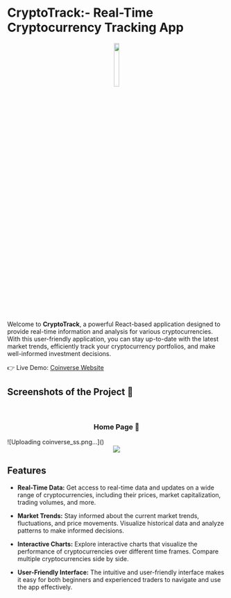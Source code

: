 # CryptoTrack:- Real-Time Cryptocurrency Tracking App
<div align='center'><img style="width:16%" src='https://user-images.githubusercontent.com/105128267/220607693-29987a1c-8f0d-4835-9bfe-3b5c9f326b17.png'/></div>

Welcome to **CryptoTrack**, a powerful React-based application designed to provide real-time information and analysis for various cryptocurrencies. With this user-friendly application, you can stay up-to-date with the latest market trends, efficiently track your cryptocurrency portfolios, and make well-informed investment decisions.

👉 Live Demo: <a href='https://coinverse-green.vercel.app/'>Coinverse Website</a>

<h2>Screenshots of the Project 📸</h2>
<br>
<h3 align='center'>Home Page 🏡</h3>
![Uploading coinverse_ss.png…]()

<div align='center'>
<img src='.png'/>

</div>

## Features

- **Real-Time Data:** Get access to real-time data and updates on a wide range of cryptocurrencies, including their prices, market capitalization, trading volumes, and more.

- **Market Trends:** Stay informed about the current market trends, fluctuations, and price movements. Visualize historical data and analyze patterns to make informed decisions.

- **Interactive Charts:** Explore interactive charts that visualize the performance of cryptocurrencies over different time frames. Compare multiple cryptocurrencies side by side.

- **User-Friendly Interface:** The intuitive and user-friendly interface makes it easy for both beginners and experienced traders to navigate and use the app effectively.

